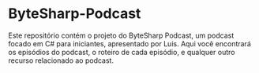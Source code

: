 # ByteSharp-Podcast
Este repositório contém o projeto do ByteSharp Podcast, um podcast focado em C# para iniciantes, apresentado por Luis. Aqui você encontrará os episódios do podcast, o roteiro de cada episódio, e qualquer outro recurso relacionado ao podcast.
